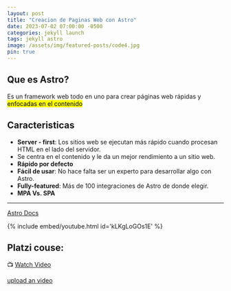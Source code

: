 ```yaml
---
layout: post
title: "Creacion de Paginas Web con Astro"
date: 2023-07-02 07:00:00 -0500
categories: jekyll launch
tags: jekyll astro
image: /assets/img/featured-posts/code4.jpg
pin: true
---
```


## Que es Astro?

Es un framework web todo en uno para crear páginas web rápidas y <mark>enfocadas en el contenido</mark>

## Caracteristicas

- **Server - first**: Los sitios web se ejecutan más rápido cuando procesan HTML en el lado del servidor.
- Se centra en el contenido y le da un mejor rendimiento a un sitio web.
- **Rápido por defecto**
- **Fácil de usar**: No hace falta ser un experto para desarrollar algo con Astro.
- **Fully-featured**: Más de 100 integraciones de Astro de donde elegir.
- **MPA Vs. SPA**

---

[Astro Docs](https://docs.astro.build/es/getting-started/)

{% include embed/youtube.html id='kLKgLoGOs1E' %}

## Platzi couse:

📺 [Watch Video](https://platzi.com/clases/6207-astro/60182-conoce-los-proyectos-que-vas-a-construir/)

[upload an video](https://www.veed.io/edit/a5fd7de4-2a7a-4b93-895a-5d9f52cff825)
